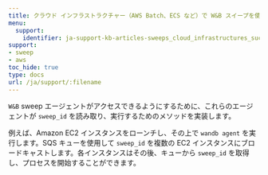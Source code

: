 ```yaml
---
title: クラウド インフラストラクチャー（AWS Batch、ECS など）で W&B スイープを使用できますか？
menu:
  support:
    identifier: ja-support-kb-articles-sweeps_cloud_infrastructures_such_aws_batch_ecs
support:
- sweep
- aws
toc_hide: true
type: docs
url: /ja/support/:filename
---
```


`W&B` sweep エージェントがアクセスできるようにするために、これらのエージェントが `sweep_id` を読み取り、実行するためのメソッドを実装します。

例えば、Amazon EC2 インスタンスをローンチし、その上で `wandb agent` を実行します。SQS キューを使用して `sweep_id` を複数の EC2 インスタンスにブロードキャストします。各インスタンスはその後、キューから `sweep_id` を取得し、プロセスを開始することができます。